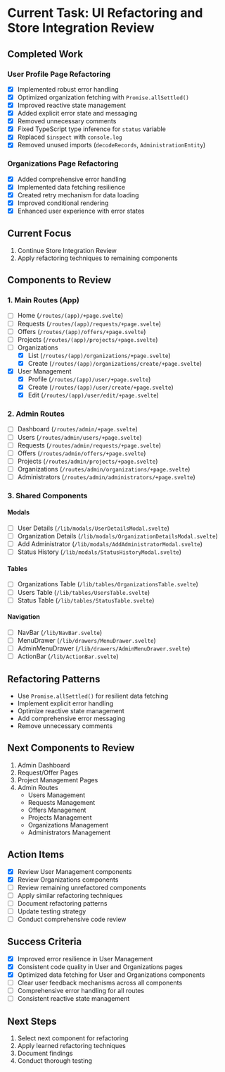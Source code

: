 # Current Task: UI Refactoring and Store Integration Review

## Completed Work
### User Profile Page Refactoring
- [x] Implemented robust error handling
- [x] Optimized organization fetching with `Promise.allSettled()`
- [x] Improved reactive state management
- [x] Added explicit error state and messaging
- [x] Removed unnecessary comments
- [x] Fixed TypeScript type inference for `status` variable
- [x] Replaced `$inspect` with `console.log`
- [x] Removed unused imports (`decodeRecords`, `AdministrationEntity`)

### Organizations Page Refactoring
- [x] Added comprehensive error handling
- [x] Implemented data fetching resilience
- [x] Created retry mechanism for data loading
- [x] Improved conditional rendering
- [x] Enhanced user experience with error states

## Current Focus
1. Continue Store Integration Review
2. Apply refactoring techniques to remaining components

## Components to Review
### 1. Main Routes (App)
- [ ] Home (`/routes/(app)/+page.svelte`)
- [ ] Requests (`/routes/(app)/requests/+page.svelte`)
- [ ] Offers (`/routes/(app)/offers/+page.svelte`)
- [ ] Projects (`/routes/(app)/projects/+page.svelte`)
- [ ] Organizations
  - [x] List (`/routes/(app)/organizations/+page.svelte`)
  - [x] Create (`/routes/(app)/organizations/create/+page.svelte`)
- [x] User Management
  - [x] Profile (`/routes/(app)/user/+page.svelte`)
  - [x] Create (`/routes/(app)/user/create/+page.svelte`)
  - [x] Edit (`/routes/(app)/user/edit/+page.svelte`)

### 2. Admin Routes
- [ ] Dashboard (`/routes/admin/+page.svelte`)
- [ ] Users (`/routes/admin/users/+page.svelte`)
- [ ] Requests (`/routes/admin/requests/+page.svelte`)
- [ ] Offers (`/routes/admin/offers/+page.svelte`)
- [ ] Projects (`/routes/admin/projects/+page.svelte`)
- [ ] Organizations (`/routes/admin/organizations/+page.svelte`)
- [ ] Administrators (`/routes/admin/administrators/+page.svelte`)

### 3. Shared Components
#### Modals
- [ ] User Details (`/lib/modals/UserDetailsModal.svelte`)
- [ ] Organization Details (`/lib/modals/OrganizationDetailsModal.svelte`)
- [ ] Add Administrator (`/lib/modals/AddAdministratorModal.svelte`)
- [ ] Status History (`/lib/modals/StatusHistoryModal.svelte`)

#### Tables
- [ ] Organizations Table (`/lib/tables/OrganizationsTable.svelte`)
- [ ] Users Table (`/lib/tables/UsersTable.svelte`)
- [ ] Status Table (`/lib/tables/StatusTable.svelte`)

#### Navigation
- [ ] NavBar (`/lib/NavBar.svelte`)
- [ ] MenuDrawer (`/lib/drawers/MenuDrawer.svelte`)
- [ ] AdminMenuDrawer (`/lib/drawers/AdminMenuDrawer.svelte`)
- [ ] ActionBar (`/lib/ActionBar.svelte`)

## Refactoring Patterns
- Use `Promise.allSettled()` for resilient data fetching
- Implement explicit error handling
- Optimize reactive state management
- Add comprehensive error messaging
- Remove unnecessary comments

## Next Components to Review
1. Admin Dashboard
2. Request/Offer Pages
3. Project Management Pages
4. Admin Routes
   - Users Management
   - Requests Management
   - Offers Management
   - Projects Management
   - Organizations Management
   - Administrators Management

## Action Items
- [x] Review User Management components
- [x] Review Organizations components
- [ ] Review remaining unrefactored components
- [ ] Apply similar refactoring techniques
- [ ] Document refactoring patterns
- [ ] Update testing strategy
- [ ] Conduct comprehensive code review

## Success Criteria
- [x] Improved error resilience in User Management
- [x] Consistent code quality in User and Organizations pages
- [x] Optimized data fetching for User and Organizations components
- [ ] Clear user feedback mechanisms across all components
- [ ] Comprehensive error handling for all routes
- [ ] Consistent reactive state management

## Next Steps
1. Select next component for refactoring
2. Apply learned refactoring techniques
3. Document findings
4. Conduct thorough testing